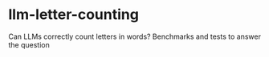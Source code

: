 # llm-letter-counting
Can LLMs correctly count letters in words? Benchmarks and tests to answer the question
